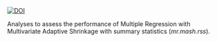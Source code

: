 [![DOI](https://zenodo.org/badge/630613174.svg)](https://zenodo.org/badge/latestdoi/630613174)

Analyses to assess the performance of Multiple Regression with Multivariate Adaptive Shrinkage with summary statistics (*mr.mash.rss*). 
